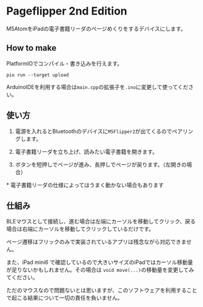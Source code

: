 # Pageflipper 2nd Edition

M5AtomをiPadの電子書籍リーダのページめくりをするデバイスにします。

## How to make

PlatformIOでコンパイル・書き込みを行えます。

```
pio run --target upload
```

ArduinoIDEを利用する場合は```main.cpp```の拡張子を```.ino```に変更して使ってください。

## 使い方

1. 電源を入れるとBluetoothのデバイスに```M5Flipper2```が出てくるのでペアリングします。

1. 電子書籍リーダを立ち上げ、読みたい電子書籍を開きます。

1. ボタンを短押しでページが進み、長押しでページが戻ります。（左開きの場合）

\* 電子書籍リーダの仕様によってはうまく動かない場合もあります

## 仕組み

BLEマウスとして接続し、進む場合は左端にカーソルを移動してクリック、戻る場合は右端にカーソルを移動してクリックしているだけです。

ページ遷移はフリックのみで実装されているアプリは残念ながら対応できません。

また、iPad mini6 で確認しているので大きいサイズのiPadではカーソル移動量が足りないかもしれません。その場合は ```void move(...)```の移動量を変更してみてください。

ただのマウスなので問題ないとは思いますが、このソフトウェアを利用することで起こる結果について一切の責任を負いません。

